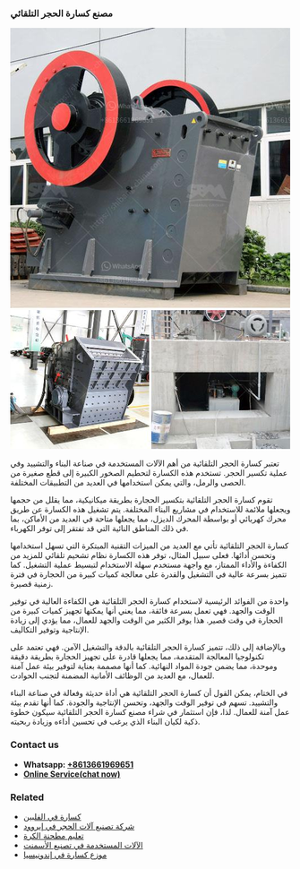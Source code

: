 <h3>مصنع كسارة الحجر التلقائي</h3><img src='1701853662.jpg' alt=''><p>تعتبر كسارة الحجر التلقائية من أهم الآلات المستخدمة في صناعة البناء والتشييد وفي عملية تكسير الحجر. تستخدم هذه الكسارة لتحطيم الصخور الكبيرة إلى قطع صغيرة من الحصى والرمل، والتي يمكن استخدامها في العديد من التطبيقات المختلفة.</p><p>تقوم كسارة الحجر التلقائية بتكسير الحجارة بطريقة ميكانيكية، مما يقلل من حجمها ويجعلها ملائمة للاستخدام في مشاريع البناء المختلفة. يتم تشغيل هذه الكسارة عن طريق محرك كهربائي أو بواسطة المحرك الديزل، مما يجعلها متاحة في العديد من الأماكن، بما في ذلك المناطق النائية التي قد تفتقر إلى توفر الكهرباء.</p><p>كسارة الحجر التلقائية تأتي مع العديد من الميزات التقنية المبتكرة التي تسهل استخدامها وتحسن أدائها. فعلى سبيل المثال، توفر هذه الكسارة نظام تشحيم تلقائي للمزيد من الكفاءة والأداء الممتاز، مع واجهة مستخدم سهلة الاستخدام لتبسيط عملية التشغيل. كما تتميز بسرعة عالية في التشغيل والقدرة على معالجة كميات كبيرة من الحجارة في فترة زمنية قصيرة.</p><p>واحدة من الفوائد الرئيسية لاستخدام كسارة الحجر التلقائية هي الكفاءة العالية في توفير الوقت والجهد. فهي تعمل بسرعة فائقة، مما يعني أنها يمكنها تجهيز كميات كبيرة من الحجارة في وقت قصير. هذا يوفر الكثير من الوقت والجهد للعمال، مما يؤدي إلى زيادة الإنتاجية وتوفير التكاليف.</p><p>وبالإضافة إلى ذلك، تتميز كسارة الحجر التلقائية بالدقة والتشغيل الآمن. فهي تعتمد على تكنولوجيا المعالجة المتقدمة، مما يجعلها قادرة على تجهيز الحجارة بطريقة دقيقة وموحدة، مما يضمن جودة المواد النهائية. كما أنها مصممة بعناية لتوفير بيئة عمل آمنة للعمال، مع العديد من الوظائف الأمانية المضمنة لتجنب الحوادث.</p><p>في الختام، يمكن القول أن كسارة الحجر التلقائية هي أداة حديثة وفعالة في صناعة البناء والتشييد. تسهم في توفير الوقت والجهد، وتحسن الإنتاجية والجودة. كما أنها تقدم بيئة عمل آمنة للعمال. لذا، فإن استثمار في شراء مصنع كسارة الحجر التلقائية سيكون خطوة ذكية لكيان البناء الذي يرغب في تحسين أداءه وزيادة ربحيته.</p><h3>Contact us</h3><ul><li><strong>Whatsapp:&nbsp;<a href="https://wa.me/8613661969651">+8613661969651</a></strong></li><li><a href="https://swt.shibang-china.com/?git&amp;zhl&amp;مصنع كسارة الحجر التلقائي"><strong>Online Service(chat now)</strong></a></li></ul><h3>Related</h3><ul><li><a href='كسارة في الفلبين.md'>كسارة في الفلبين</a></li><li><a href='شركة تصنيع آلات الحجر في إيروود.md'>شركة تصنيع آلات الحجر في إيروود</a></li><li><a href='تعليم مطحنة الكرة.md'>تعليم مطحنة الكرة</a></li><li><a href='الآلات المستخدمة في تصنيع الأسمنت.md'>الآلات المستخدمة في تصنيع الأسمنت</a></li><li><a href='موزع كسارة في إندونيسيا.md'>موزع كسارة في إندونيسيا</a></li></ul>